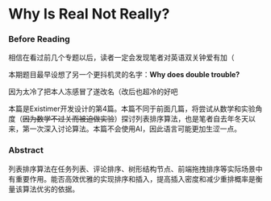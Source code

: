 # Why Is Real Not Really?

### Before Reading

相信在看过前几个专题以后，读者一定会发现笔者对英语双关钟爱有加（

本期题目最早设想了另一个更抖机灵的名字：**Why does double trouble?** 

因为太冷了把本人冻感冒了遂改名（改后也超冷的好吧



本篇是Existimer开发设计的第4篇。本篇不同于前面几篇，将尝试从数学和实验角度（~~因为数学不过关而被迫做实验~~）探讨列表排序算法，也是笔者自去年冬天以来，第一次深入讨论算法。本篇不会使用AI，因此语言可能更加生涩一点。



### Abstract

列表排序算法在任务列表、评论排序、树形结构节点、前端拖拽排序等实际场景中有重要作用。能否高效优雅的实现排序和插入，提高插入密度和减少重排概率是衡量该算法优劣的依据。